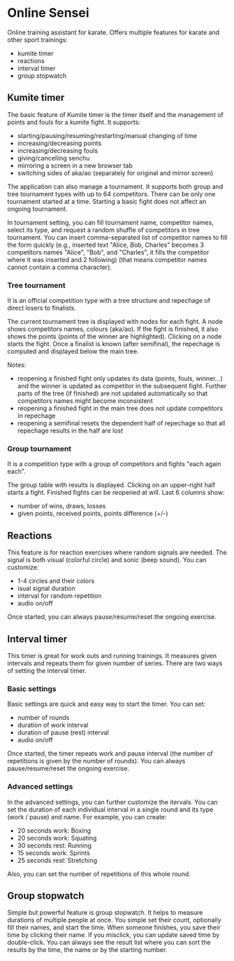 # Online Sensei

Online training assistant for karate. Offers multiple features for karate and other sport trainings:
- kumite timer
- reactions
- interval timer
- group stopwatch

## Kumite timer

The basic feature of Kumite timer is the timer itself and the management of points and fouls
for a kumite fight. It supports:

- starting/pausing/resuming/restarting/manual changing of time
- increasing/decreasing points
- increasing/decreasing fouls
- giving/cancelling senchu
- mirroring a screen in a new browser tab
- switching sides of aka/ao (separately for original and mirror screen)

The application can also manage a tournament. It supports both group
and tree tournament types with up to 64 competitors. There can be only
one tournament started at a time. Starting a basic fight does not affect
an ongoing tournament.

In tournament setting, you can fill tournament name, competitor names,
select its type, and request a random shuffle of competitors in tree
tournament. You can insert comma-separated list of competitor names
to fill the form quickly (e.g., inserted text "Alice, Bob, Charles"
becomes 3 competitors names "Alice", "Bob", and "Charles", it fills
the competitor where it was inserted and 2 following) (that means
competitor names cannot contain a comma character).

### Tree tournament

It is an official competition type with a tree structure and repechage of direct
losers to finalists.

The current tournament tree is displayed with nodes for each fight.
A node shows competitors names, colours (aka/ao). If the fight is finished,
it also shows the points (points of the winner are highlighted).
Clicking on a node starts the fight. Once a finalist is known (after
semifinal), the repechage is computed and displayed below the main tree.

Notes:

- reopening a finished fight only updates its data (points, fouls, winner...)
and the winner is updated as competitor in the subsequent fight. Further
parts of the tree (if finished) are not updated automatically so that competitors
names might become inconsistent
- reopening a finished fight in the main tree does not update competitors
in repechage
- reopening a semifinal resets the dependent half of repechage so that
all repechage results in the half are lost

### Group tournament

It is a competition type with a group of competitors and fights
"each again each".

The group table with results is displayed. Clicking on an upper-right
half starts a fight. Finished fights can be reopened at will.
Last 6 columns show:

- number of wins, draws, losses
- given points, received points, points difference (+/-)

## Reactions

This feature is for reaction exercises where random signals are needed. The signal is both visual
(colorful circle) and sonic (beep sound). You can customize:

- 1-4 circles and their colors
- isual signal duration
- interval for random repetition
- audio on/off

Once started, you can always pause/resume/reset the ongoing exercise.

## Interval timer

This timer is great for work outs and running trainings. It measures given intervals and repeats them
for given number of series. There are two ways of setting the interval timer.

### Basic settings

Basic settings are quick and easy way to start the timer. You can set:

- number of rounds
- duration of work interval
- duration of pause (rest) interval
- audio on/off

Once started, the timer repeats work and pause interval (the number of repetitions is given by the number of rounds). You can always pause/resume/reset the ongoing exercise.

### Advanced settings

In the advanced settings, you can further customize the itervals. You can set the duration of each individual
interval in a single round and its type (work / pause) and name. For example, you can create:

- 20 seconds work: Boxing
- 20 seconds work: Squating
- 30 seconds rest: Running
- 15 seconds work: Sprints
- 25 seconds rest: Stretching

Also, you can set the number of repetitions of this whole round.

## Group stopwatch

Simple but powerful feature is group stopwatch. It helps to measure durations of multiple people at once.
You simple set their count, optionally fill their names, and start the time. When someone finishes,
you save their time by clicking their name. If you misclick, you can update saved time by double-click.
You can always see the result list where you can sort the results by the time, the name or by the starting
number.
